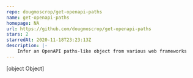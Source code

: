 ```yaml
---
repo: dougmoscrop/get-openapi-paths
name: get-openapi-paths
homepage: NA
url: https://github.com/dougmoscrop/get-openapi-paths
stars: 2
starredAt: 2020-11-18T23:23:13Z
description: |-
    Infer an OpenAPI paths-like object from various web frameworks
---
```


[object Object]
